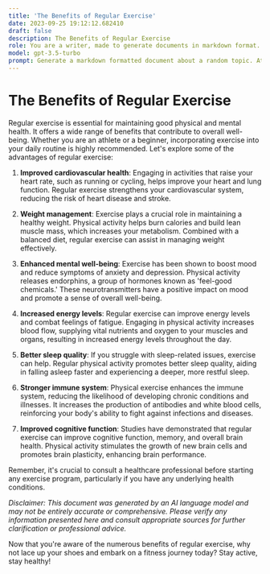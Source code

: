 ```yaml
---
title: 'The Benefits of Regular Exercise'
date: 2023-09-25 19:12:12.682410
draft: false
description: The Benefits of Regular Exercise
role: You are a writer, made to generate documents in markdown format. It is very important that all of the documents you generate are in valid markdown format.
model: gpt-3.5-turbo
prompt: Generate a markdown formatted document about a random topic. At the bottom, include a disclaimer explaining that the document was generated by you. The first line of the document should be the title. Make sure that the entire document is in proper markdown format, using a mix of various tags to make the document visually appealing.
---
```


# The Benefits of Regular Exercise

Regular exercise is essential for maintaining good physical and mental health. It offers a wide range of benefits that contribute to overall well-being. Whether you are an athlete or a beginner, incorporating exercise into your daily routine is highly recommended. Let's explore some of the advantages of regular exercise:

1. **Improved cardiovascular health**: Engaging in activities that raise your heart rate, such as running or cycling, helps improve your heart and lung function. Regular exercise strengthens your cardiovascular system, reducing the risk of heart disease and stroke.

2. **Weight management**: Exercise plays a crucial role in maintaining a healthy weight. Physical activity helps burn calories and build lean muscle mass, which increases your metabolism. Combined with a balanced diet, regular exercise can assist in managing weight effectively.

3. **Enhanced mental well-being**: Exercise has been shown to boost mood and reduce symptoms of anxiety and depression. Physical activity releases endorphins, a group of hormones known as 'feel-good chemicals.' These neurotransmitters have a positive impact on mood and promote a sense of overall well-being.

4. **Increased energy levels**: Regular exercise can improve energy levels and combat feelings of fatigue. Engaging in physical activity increases blood flow, supplying vital nutrients and oxygen to your muscles and organs, resulting in increased energy levels throughout the day.

5. **Better sleep quality**: If you struggle with sleep-related issues, exercise can help. Regular physical activity promotes better sleep quality, aiding in falling asleep faster and experiencing a deeper, more restful sleep.

6. **Stronger immune system**: Physical exercise enhances the immune system, reducing the likelihood of developing chronic conditions and illnesses. It increases the production of antibodies and white blood cells, reinforcing your body's ability to fight against infections and diseases.

7. **Improved cognitive function**: Studies have demonstrated that regular exercise can improve cognitive function, memory, and overall brain health. Physical activity stimulates the growth of new brain cells and promotes brain plasticity, enhancing brain performance.

Remember, it's crucial to consult a healthcare professional before starting any exercise program, particularly if you have any underlying health conditions.

*Disclaimer: This document was generated by an AI language model and may not be entirely accurate or comprehensive. Please verify any information presented here and consult appropriate sources for further clarification or professional advice.*

Now that you're aware of the numerous benefits of regular exercise, why not lace up your shoes and embark on a fitness journey today? Stay active, stay healthy!